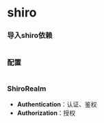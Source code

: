 # shiro

### 导入shiro依赖

```
```



### 配置

```
```



### ShiroRealm



- **Authentication**：认证、鉴权
- **Authorization**：授权
